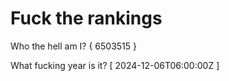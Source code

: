 # Fuck the rankings

Who the hell am I?
{ 6503515 }

What fucking year is it?
[ 2024-12-06T06:00:00Z ]
